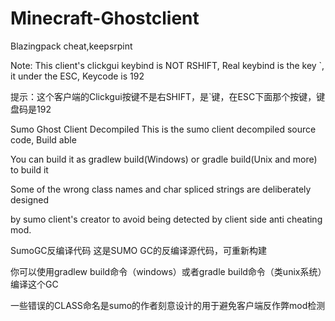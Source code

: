 # Minecraft-Ghostclient
Blazingpack cheat,keepsrpint

Note: This client's clickgui keybind is NOT RSHIFT, Real keybind is the key `, it under the ESC, Keycode is 192

提示：这个客户端的Clickgui按键不是右SHIFT，是`键，在ESC下面那个按键，键盘码是192

Sumo Ghost Client Decompiled This is the sumo client decompiled source code, Build able

You can build it as gradlew build(Windows) or gradle build(Unix and more) to build it

Some of the wrong class names and char spliced strings are deliberately designed

by sumo client's creator to avoid being detected by client side anti cheating mod.

SumoGC反编译代码 这是SUMO GC的反编译源代码，可重新构建

你可以使用gradlew build命令（windows）或者gradle build命令（类unix系统）编译这个GC

一些错误的CLASS命名是sumo的作者刻意设计的用于避免客户端反作弊mod检测
